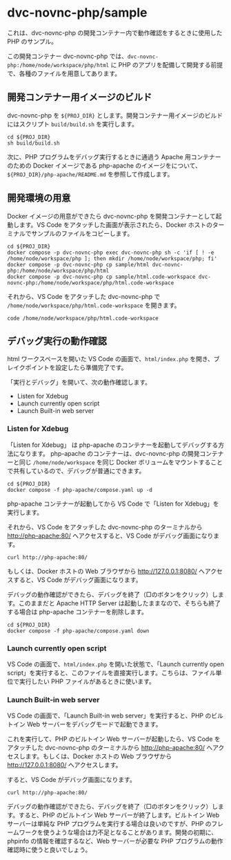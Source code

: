 # dvc-novnc-php/sample

これは、dvc-novnc-php の開発コンテナー内で動作確認をするときに使用した PHP のサンプル。

この開発コンテナー dvc-novnc-php では、`dvc-novnc-php:/home/node/workspace/php/html` に PHP のアプリを配備して開発する前提で、各種のファイルを用意してあります。

## 開発コンテナー用イメージのビルド

dvc-novnc-php を `${PROJ_DIR}` とします。開発コンテナー用イメージのビルドにはスクリプト `build/build.sh` を実行します。

```consonle
cd ${PROJ_DIR}
sh build/build.sh
```

次に、PHP プログラムをデバッグ実行するときに通過う Apache 用コンテナーのための Docker イメージである php-apache のイメージをについて、`${PROJ_DIR}/php-apache/README.md` を参照して作成します。

## 開発環境の用意

Docker イメージの用意ができたら dvc-novnc-php を開発コンテナーとして起動します。VS Code をアタッチした画面が表示されたら、Docker ホストのターミナルでサンプルのファイルをコピーします。

```console
cd ${PROJ_DIR}
docker compose -p dvc-novnc-php exec dvc-novnc-php sh -c 'if [ ! -e /home/node/workspace/php ]; then mkdir /home/node/workspace/php; fi'
docker compose -p dvc-novnc-php cp sample/html dvc-novnc-php:/home/node/workspace/php/html
docker compose -p dvc-novnc-php cp sample/html.code-workspace dvc-novnc-php:/home/node/workspace/php/html.code-workspace
```

それから、VS Code をアタッチした dvc-novnc-php で `/home/node/workspace/php/html.code-workspace` を開きます。

```console
code /home/node/workspace/php/html.code-workspace
```

## デバッグ実行の動作確認

html ワークスペースを開いた VS Code の画面で、`html/index.php` を開き、ブレイクポイントを設定したら準備完了です。

「実行とデバッグ」を開いて、次の動作確認します。

- Listen for Xdebug
- Launch currently open script
- Launch Built-in web server

### Listen for Xdebug

「Listen for Xdebug」 は php-apache のコンテナーを起動してデバッグする方法になります。
php-apache のコンテナーは、dvc-novnc-php の開発コンテナーと同じ `/home/node/workspace` を同じ Docker ボリュームをマウントすることで共有しているので、デバッグが普通にできます。

```console
cd ${PROJ_DIR}
docker compose -f php-apache/compose.yaml up -d
```

php-apache コンテナーが起動してから VS Code で「Listen for Xdebug」を実行します。

それから、VS Code をアタッチした dvc-novnc-php のターミナルから <http://php-apache:80/> へアクセスすると、VS Code がデバッグ画面になります。

```console
curl http://php-apache:80/
```

もしくは、Docker ホストの Web ブラウザから <http://127.0.0.1:8080/> へアクセスすると、VS Code がデバッグ画面になります。

デバッグの動作確認ができたら、デバッグを終了（□のボタンをクリック）します。このままだと Apache HTTP Server は起動したままなので、そちらも終了する場合は php-apache コンテナーを削除します。

```console
cd ${PROJ_DIR}
docker compose -f php-apache/compose.yaml down
```

### Launch currently open script

VS Code の画面で、`html/index.php` を開いた状態で、「Launch currently open script」を実行すると、このファイルを直接実行します。こちらは、ファイル単位で実行したい PHP ファイルがあるときに使います。

### Launch Built-in web server

VS Code の画面で、「Launch Built-in web server」を実行すると、PHP のビルトイン Web サーバーをデバッグモードで起動できます。

これを実行して、PHP のビルトイン Web サーバーが起動したら、VS Code をアタッチした dvc-novnc-php のターミナルから <http://php-apache:80/> へアクセスします。もしくは、Docker ホストの Web ブラウザから <http://127.0.0.1:8080/> へアクセスします。

すると、VS Code がデバッグ画面になります。

```console
curl http://php-apache:80/
```

デバッグの動作確認ができたら、デバッグを終了（□のボタンをクリック）します。すると、PHP のビルトイン Web サーバーが終了します。ビルトイン Web サーバーは単純な PHP プログラムを実行する場合は良いのですが、PHP のフレームワークを使うような場合は力不足となることがあります。開発の初期に、phpinfo の情報を確認するなど、Web サーバーが必要な PHP プログラムの動作確認時に使うと良いでしょう。

